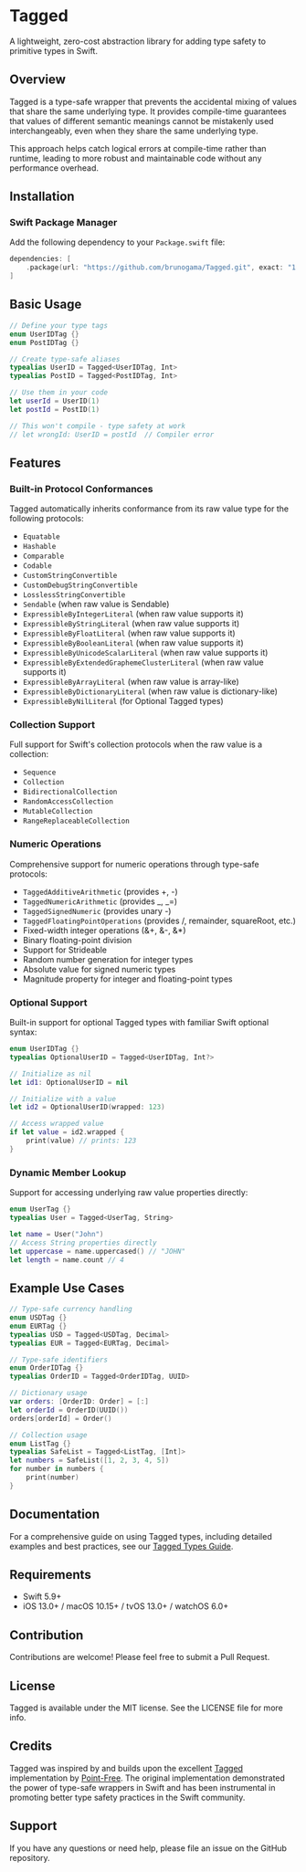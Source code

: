 # Tagged

A lightweight, zero-cost abstraction library for adding type safety to primitive types in Swift.

## Overview

Tagged is a type-safe wrapper that prevents the accidental mixing of values that share the same underlying type. It provides compile-time guarantees that values of different semantic meanings cannot be mistakenly used interchangeably, even when they share the same underlying type.

This approach helps catch logical errors at compile-time rather than runtime, leading to more robust and maintainable code without any performance overhead.

## Installation

### Swift Package Manager

Add the following dependency to your `Package.swift` file:

```swift
dependencies: [
    .package(url: "https://github.com/brunogama/Tagged.git", exact: "1.0.1")
]
```

## Basic Usage

```swift
// Define your type tags
enum UserIDTag {}
enum PostIDTag {}

// Create type-safe aliases
typealias UserID = Tagged<UserIDTag, Int>
typealias PostID = Tagged<PostIDTag, Int>

// Use them in your code
let userId = UserID(1)
let postId = PostID(1)

// This won't compile - type safety at work
// let wrongId: UserID = postId  // Compiler error
```

## Features

### Built-in Protocol Conformances

Tagged automatically inherits conformance from its raw value type for the following protocols:

- `Equatable`
- `Hashable`
- `Comparable`
- `Codable`
- `CustomStringConvertible`
- `CustomDebugStringConvertible`
- `LosslessStringConvertible`
- `Sendable` (when raw value is Sendable)
- `ExpressibleByIntegerLiteral` (when raw value supports it)
- `ExpressibleByStringLiteral` (when raw value supports it)
- `ExpressibleByFloatLiteral` (when raw value supports it)
- `ExpressibleByBooleanLiteral` (when raw value supports it)
- `ExpressibleByUnicodeScalarLiteral` (when raw value supports it)
- `ExpressibleByExtendedGraphemeClusterLiteral` (when raw value supports it)
- `ExpressibleByArrayLiteral` (when raw value is array-like)
- `ExpressibleByDictionaryLiteral` (when raw value is dictionary-like)
- `ExpressibleByNilLiteral` (for Optional Tagged types)

### Collection Support

Full support for Swift's collection protocols when the raw value is a collection:

- `Sequence`
- `Collection`
- `BidirectionalCollection`
- `RandomAccessCollection`
- `MutableCollection`
- `RangeReplaceableCollection`

### Numeric Operations

Comprehensive support for numeric operations through type-safe protocols:

- `TaggedAdditiveArithmetic` (provides +, -)
- `TaggedNumericArithmetic` (provides _, _=)
- `TaggedSignedNumeric` (provides unary -)
- `TaggedFloatingPointOperations` (provides /, remainder, squareRoot, etc.)
- Fixed-width integer operations (&+, &-, &\*)
- Binary floating-point division
- Support for Strideable
- Random number generation for integer types
- Absolute value for signed numeric types
- Magnitude property for integer and floating-point types

### Optional Support

Built-in support for optional Tagged types with familiar Swift optional syntax:

```swift
enum UserIDTag {}
typealias OptionalUserID = Tagged<UserIDTag, Int?>

// Initialize as nil
let id1: OptionalUserID = nil

// Initialize with a value
let id2 = OptionalUserID(wrapped: 123)

// Access wrapped value
if let value = id2.wrapped {
    print(value) // prints: 123
}
```

### Dynamic Member Lookup

Support for accessing underlying raw value properties directly:

```swift
enum UserTag {}
typealias User = Tagged<UserTag, String>

let name = User("John")
// Access String properties directly
let uppercase = name.uppercased() // "JOHN"
let length = name.count // 4
```

## Example Use Cases

```swift
// Type-safe currency handling
enum USDTag {}
enum EURTag {}
typealias USD = Tagged<USDTag, Decimal>
typealias EUR = Tagged<EURTag, Decimal>

// Type-safe identifiers
enum OrderIDTag {}
typealias OrderID = Tagged<OrderIDTag, UUID>

// Dictionary usage
var orders: [OrderID: Order] = [:]
let orderId = OrderID(UUID())
orders[orderId] = Order()

// Collection usage
enum ListTag {}
typealias SafeList = Tagged<ListTag, [Int]>
let numbers = SafeList([1, 2, 3, 4, 5])
for number in numbers {
    print(number)
}
```

## Documentation

For a comprehensive guide on using Tagged types, including detailed examples and best practices, see our [Tagged Types Guide](tagged-types-guide.md).

## Requirements

- Swift 5.9+
- iOS 13.0+ / macOS 10.15+ / tvOS 13.0+ / watchOS 6.0+

## Contribution

Contributions are welcome! Please feel free to submit a Pull Request.

## License

Tagged is available under the MIT license. See the LICENSE file for more info.

## Credits

Tagged was inspired by and builds upon the excellent [Tagged](https://github.com/pointfreeco/swift-tagged) implementation by [Point-Free](https://www.pointfree.co). The original implementation demonstrated the power of type-safe wrappers in Swift and has been instrumental in promoting better type safety practices in the Swift community.

## Support

If you have any questions or need help, please file an issue on the GitHub repository.
